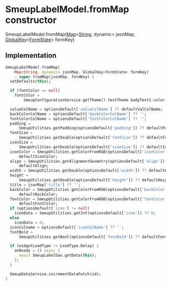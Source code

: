 


# SmeupLabelModel.fromMap constructor







SmeupLabelModel.fromMap([Map](https://api.flutter.dev/flutter/dart-core/Map-class.html)&lt;[String](https://api.flutter.dev/flutter/dart-core/String-class.html), dynamic> jsonMap, [GlobalKey](https://api.flutter.dev/flutter/widgets/GlobalKey-class.html)&lt;[FormState](https://api.flutter.dev/flutter/widgets/FormState-class.html)> formKey)





## Implementation

```dart
SmeupLabelModel.fromMap(
    Map<String, dynamic> jsonMap, GlobalKey<FormState> formKey)
    : super.fromMap(jsonMap, formKey) {
  setDefaults(this);

  if (fontColor == null)
    fontColor =
        SmeupConfigurationService.getTheme().textTheme.bodyText1.color;

  valueColName = optionsDefault['valueColName'] ?? defaultValColName;
  backColorColName = optionsDefault['backColorColName'] ?? '';
  fontColorColName = optionsDefault['fontColorColName'] ?? '';
  padding =
      SmeupUtilities.getPadding(optionsDefault['padding']) ?? defaultPadding;
  fontSize =
      SmeupUtilities.getDouble(optionsDefault['fontSize']) ?? defaultFontSize;
  iconSize =
      SmeupUtilities.getDouble(optionsDefault['iconSize']) ?? defaultIconSize;
  iconColor = SmeupUtilities.getColorFromRGB(optionsDefault['iconColor']) ??
      defaultIconColor;
  align = SmeupUtilities.getAlignmentGeometry(optionsDefault['align']) ??
      defaultAlign;
  width = SmeupUtilities.getDouble(optionsDefault['width']) ?? defaultWidth;
  height =
      SmeupUtilities.getDouble(optionsDefault['height']) ?? defaultHeight;
  title = jsonMap['title'] ?? '';
  backColor = SmeupUtilities.getColorFromRGB(optionsDefault['backColor']) ??
      defaultBackColor;
  fontColor = SmeupUtilities.getColorFromRGB(optionsDefault['fontColor']) ??
      defaultFontColor;
  if (optionsDefault['icon'] != null)
    iconData = SmeupUtilities.getInt(optionsDefault['icon']) ?? 0;
  else
    iconData = 0;
  iconColname = optionsDefault['iconColName'] ?? '';
  fontBold =
      SmeupUtilities.getBool(optionsDefault['fontBold']) ?? defaultFontBold;

  if (widgetLoadType != LoadType.Delay) {
    onReady = () async {
      await SmeupLabelDao.getData(this);
    };
  }

  SmeupDataService.incrementDataFetch(id);
}
```







